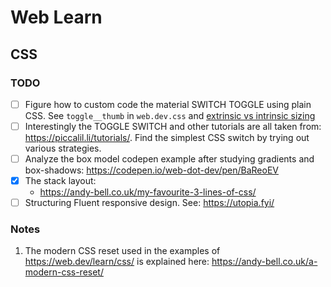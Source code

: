 # Web Learn

## CSS

### TODO

- [ ] Figure how to custom code the material SWITCH TOGGLE using plain CSS. See `toggle__thumb` in  `web.dev.css`
  and [extrinsic vs intrinsic sizing](./cssbasics/1b_extrinsic-vs-intrinsic-sizing.html)
- [ ] Interestingly the TOGGLE SWITCH and other tutorials are all taken from: https://piccalil.li/tutorials/. Find the
  simplest CSS switch by trying out various strategies.
- [ ] Analyze the box model codepen example after studying gradients and
  box-shadows: https://codepen.io/web-dot-dev/pen/BaReoEV
- [x] The stack layout: 
  - https://andy-bell.co.uk/my-favourite-3-lines-of-css/
- [ ] Structuring Fluent responsive design. See:  https://utopia.fyi/
### Notes

1. The modern CSS reset used in the examples of https://web.dev/learn/css/ is explained
   here: https://andy-bell.co.uk/a-modern-css-reset/